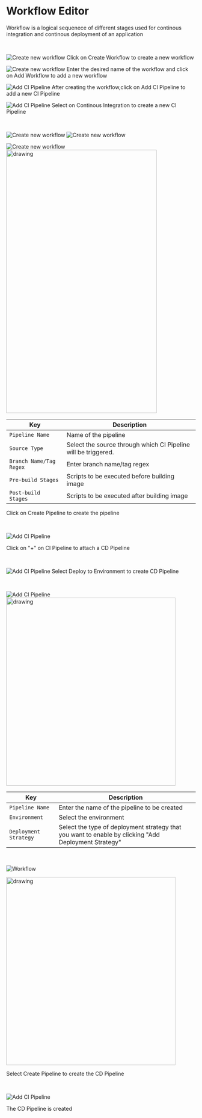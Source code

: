 # Workflow Editor
Workflow is a logical sequenece of different stages used for continous integration and continous deployment of an application
<br />

<br />

![Create new workflow](/workflow-editor.PNG "Create new workflow")
Click on Create Workflow to create a new workflow
<br />

![Create new workflow](/workflow-editor1.PNG "Create new workflow")
Enter the desired name of the workflow and click on Add Workflow to add a new workflow
<br />

![Add CI Pipeline](/workflow-editor2.PNG "Add CI Pipeline")
After creating the workflow,click on Add CI Pipeline to add a new CI Pipeline
<br />

![Add CI Pipeline](/workflow-editor3.PNG "Add CI Pipeline")
Select on Continous Integration to create a new CI Pipeline

<br />


![Create new workflow](/ci11.jpg)
![Create new workflow](/ci12.jpg)





![Create new workflow](/ci111.jpg)
<img src="/workflow-editor-combo.jpg" alt="drawing" width="400" height="700"/>


Key | Description
-----|-----
`Pipeline Name` | Name of the pipeline
`Source Type` | Select the source through which CI Pipeline will be triggered.
`Branch Name/Tag Regex` | Enter branch name/tag regex
`Pre-build Stages` | Scripts to be executed before building image
`Post-build Stages` |  Scripts to be executed after building image

Click on Create Pipeline to create the  pipeline

<br />

![Add CI Pipeline](/workflow-editor5.PNG "Add CI Pipeline")

Click on "+" on CI Pipeline to attach a CD Pipeline

<br />

![Add CI Pipeline](/workflow-editor6.PNG "Add CI Pipeline")
Select Deploy to Environment to create CD Pipeline

<br />

![Add CI Pipeline](/workflow-editor7-resize.PNG "Add CI Pipeline")
<img src="/workflow-editor7.PNG" alt="drawing" width="450" height="500"/>

Key | Description
----|----
`Pipeline Name` | Enter the name of the pipeline to be created
`Environment` | Select the environment
`Deployment Strategy` | Select the type of deployment strategy that  you want to enable by clicking "Add Deployment Strategy"

<br />

![Workflow](/workflow-editor8-resize.PNG)

<img src="/workflow-editor8.PNG" alt="drawing" width="450" height="500"/>

Select Create Pipeline to create the CD Pipeline

<br />

![Add CI Pipeline](/workflow-editor9.PNG "Add CI Pipeline")

The CD Pipeline is created

<br />






